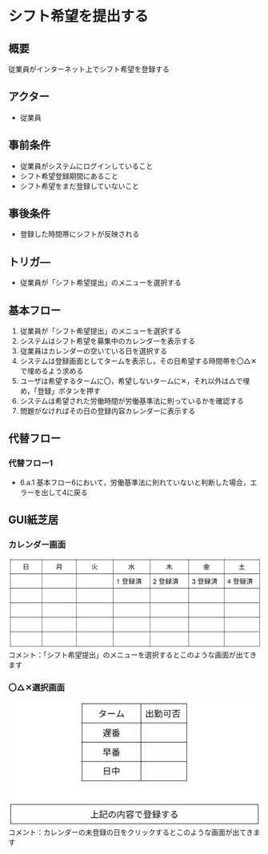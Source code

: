 # シフト希望を提出する
## 概要

従業員がインターネット上でシフト希望を登録する

## アクター

- 従業員

## 事前条件

- 従業員がシステムにログインしていること  
- シフト希望登録期間にあること  
- シフト希望をまだ登録していないこと

## 事後条件

- 登録した時間帯にシフトが反映される

## トリガ―

- 従業員が「シフト希望提出」のメニューを選択する

## 基本フロー

1. 従業員が「シフト希望提出」のメニューを選択する  
2. システムはシフト希望を募集中のカレンダーを表示する  
3. 従業員はカレンダーの空いている日を選択する  
4. システムは登録画面としてタームを表示し，その日希望する時間帯を〇△✕で埋めるよう求める  
5. ユーザは希望するタームに〇，希望しないタームに✕，それ以外は△で埋め，「登録」ボタンを押す  
6. システムは希望された労働時間が労働基準法に則っているかを確認する  
7. 問題がなければその日の登録内容カレンダーに表示する

## 代替フロー

### 代替フロー1

- 6.a.1  基本フロー6において，労働基準法に則れていないと判断した場合，エラーを出して4に戻る

## GUI紙芝居
### カレンダー画面
![](./img/usecase01_calendar.png)
コメント：「シフト希望提出」のメニューを選択するとこのような画面が出てきます

### 〇△✕選択画面
![](./img/usecase01_registration.png)
コメント：カレンダーの未登録の日をクリックするとこのような画面が出てきます


